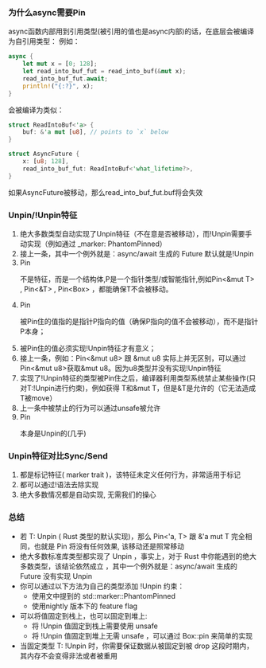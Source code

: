 ### 为什么async需要Pin
async函数内部用到引用类型(被引用的值也是async内部)的话，在底层会被编译为自引用类型：
例如：
```rust
async {
    let mut x = [0; 128];
    let read_into_buf_fut = read_into_buf(&mut x);
    read_into_buf_fut.await;
    println!("{:?}", x);
}
```
会被编译为类似：
```rust
struct ReadIntoBuf<'a> {
    buf: &'a mut [u8], // points to `x` below
}

struct AsyncFuture {
    x: [u8; 128],
    read_into_buf_fut: ReadIntoBuf<'what_lifetime?>,
}
```
如果AsyncFuture被移动，那么read_into_buf_fut.buf将会失效

### Unpin/!Unpin特征
1. 绝大多数类型自动实现了Unpin特征（不在意是否被移动），而!Unpin需要手动实现（例如通过 _marker: PhantomPinned）
2. 接上一条，其中一个例外就是：async/await 生成的 Future 默认就是!Unpin
2. Pin<P>不是特征，而是一个结构体,P是一个指针类型/或智能指针,例如Pin<&mut T> , Pin<&T> , Pin<Box<T>> ，都能确保T不会被移动。
3. Pin<P>被Pin住的值指的是指针P指向的值（确保P指向的值不会被移动），而不是指针P本身；
4. 被Pin住的值必须实现!Unpin特征才有意义；
5. 接上一条，例如：Pin<&mut u8> 跟 &mut u8 实际上并无区别，可以通过Pin<&mut u8>获取&mut u8。因为u8类型并没有实现!Unpin特征
6. 实现了!Unpin特征的类型被Pin住之后，编译器利用类型系统禁止某些操作(只对T:!Unpin进行约束)，例如获得 T和&mut T，但是&T是允许的（它无法造成T被move）
7. 上一条中被禁止的行为可以通过unsafe被允许
7. Pin<P>本身是Unpin的(几乎)

### Unpin特征对比Sync/Send
1. 都是标记特征( marker trait )，该特征未定义任何行为，非常适用于标记
2. 都可以通过!语法去除实现
3. 绝大多数情况都是自动实现, 无需我们的操心

### 总结
- 若 T: Unpin ( Rust 类型的默认实现)，那么 Pin<'a, T> 跟 &'a mut T 完全相同，也就是 Pin 将没有任何效果, 该移动还是照常移动
- 绝大多数标准库类型都实现了 Unpin ，事实上，对于 Rust 中你能遇到的绝大多数类型，该结论依然成立 ，其中一个例外就是：async/await 生成的 Future 没有实现 Unpin
- 你可以通过以下方法为自己的类型添加 !Unpin 约束：
    - 使用文中提到的 std::marker::PhantomPinned
    - 使用nightly 版本下的 feature flag
- 可以将值固定到栈上，也可以固定到堆上:
    - 将 !Unpin 值固定到栈上需要使用 unsafe
    - 将 !Unpin 值固定到堆上无需 unsafe ，可以通过 Box::pin 来简单的实现
- 当固定类型 T: !Unpin 时，你需要保证数据从被固定到被 drop 这段时期内，其内存不会变得非法或者被重用